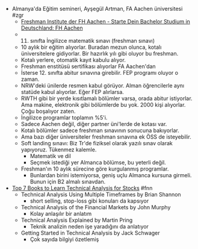 - Almanya'da Eğitim semineri, Ayşegül Artman, FA Aachen üniversitesi #zgr
	- [Freshman Institute der FH Aachen - Starte Dein Bachelor Studium in Deutschland: FH Aachen](https://www.fh-aachen.de/hochschule/freshman)
	- 11. sınıfta İngilizce matematik sınavı (freshman sınavı)
	- 10 aylık bir eğitim alıyorlar. Buradan mezun olunca, kotalı üniversitelere gidiyorlar. Bir hazırlık yılı gibi oluyor bu freshman.
	- Kotalı yerlere, otomatik kayıt kabulu alıyor.
	- Freshman enstitüsü sertifikası alıyorlar FA Aachen'dan
	- İsterse 12. sınıfta abitur sınavına girebilir. FEP programı oluyor o zaman.
	- NRW'deki ünilerde resmen kabul görüyor. Alman öğrencilerle aynı statüde kabul alıyorlar. Eğer FEP alırlarsa.
	- RWTH gibi bir yerde kısıtlamalı bölümler varsa, orada abitur istiyorlar. Ama makine, elektronik gibi bölümlerde bu yok. 2000 kişi alıyorlar. Çoğu boşalıyor zaten.
	- İngilizce programlar toplamın %5'i.
	- Sadece Aachen değil, diğer partner üni'lerde de kotası var.
	- Kotalı bölümler sadece freshman sınavının sonucuna bakıyorlar.
	- Ama bazı diğer üniversiteler freshman sınavına ek ÖSS de isteyebilir.
	- Soft landing sınavı: Biz Tr'de fiziksel olarak yazılı sınav olarak yapıyoruz. Tükenmez kalemle.
		- Matematik ve dil
		- Seçmek istediği yer Almanca bölümse, bu yeterli değil.
	- Freshman'ın 10 aylık sürecine göre kurgulanmış programlar.
		- Bunlardan birini istemiyorsa, geniş uçlu Almanca kursuna girmeli. Bunun için B2 almalı sınavdan.
- [Top 7 Books to Learn Technical Analysis for Stocks](https://www.investopedia.com/articles/personal-finance/090916/top-5-books-learn-technical-analysis.asp) #fnn
	- Technical Analysis Using Multiple Timeframes by Brian Shannon
		- short selling, stop-loss gibi konuları da kapsıyor
	- Technical Analysis of the Financial Markets by John Murphy
		- Kolay anlaşılır bir anlatım
	- Technical Analysis Explained by Martin Pring
		- Teknik analizin neden işe yaradığını da anlatıyor
	- Getting Started in Technical Analysis by Jack Schwager
		- Çok sayıda bilgiyi özetlemiş